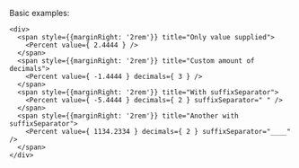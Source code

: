 Basic examples:

    <div>
      <span style={{marginRight: '2rem'}} title="Only value supplied">
        <Percent value={ 2.4444 } />
      </span>
      <span style={{marginRight: '2rem'}} title="Custom amount of decimals">
        <Percent value={ -1.4444 } decimals={ 3 } />
      </span>
      <span style={{marginRight: '2rem'}} title="With suffixSeparator">
        <Percent value={ -5.4444 } decimals={ 2 } suffixSeparator=" " />
      </span>
      <span style={{marginRight: '2rem'}} title="Another with suffixSeparator">
        <Percent value={ 1134.2334 } decimals={ 2 } suffixSeparator="____" />
      </span>
    </div>
